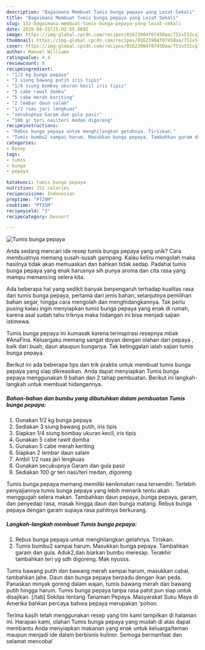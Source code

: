 ```yaml
---
description: "Bagaimana Membuat Tumis bunga pepaya yang Lezat Sekali"
title: "Bagaimana Membuat Tumis bunga pepaya yang Lezat Sekali"
slug: 152-bagaimana-membuat-tumis-bunga-pepaya-yang-lezat-sekali
date: 2020-08-25T15:02:55.869Z
image: https://img-global.cpcdn.com/recipes/01623904f07450aa/751x532cq70/tumis-bunga-pepaya-foto-resep-utama.jpg
thumbnail: https://img-global.cpcdn.com/recipes/01623904f07450aa/751x532cq70/tumis-bunga-pepaya-foto-resep-utama.jpg
cover: https://img-global.cpcdn.com/recipes/01623904f07450aa/751x532cq70/tumis-bunga-pepaya-foto-resep-utama.jpg
author: Manuel Williams
ratingvalue: 4.4
reviewcount: 8
recipeingredient:
- "1/2 kg bunga pepaya"
- "3 siung bawang putih iris tipis"
- "1/4 siung bombay ukuran kecil iris tipis"
- "5 cabe rawit domba"
- "5 cabe merah keriting"
- "2 lembar daun salam"
- "1/2 ruas jari lengkuas"
- "secukupnya Garam dan gula pasir"
- "100 gr teri nasiteri medan digoreng"
recipeinstructions:
- "Rebus bunga pepaya untuk menghilangkan getahnya. Tiriskan."
- "Tumis bumbu2 sampai harum. Masukkan bunga pepaya. Tambahkan garam dan gula. Aduk2,dan biarkan bumbu meresap. Terakhir tambahkan teri yg sdh digoreng. Mak nyusss."
categories:
- Resep
tags:
- tumis
- bunga
- pepaya

katakunci: tumis bunga pepaya 
nutrition: 252 calories
recipecuisine: Indonesian
preptime: "PT29M"
cooktime: "PT35M"
recipeyield: "3"
recipecategory: Dessert

---
```



![Tumis bunga pepaya](https://img-global.cpcdn.com/recipes/01623904f07450aa/751x532cq70/tumis-bunga-pepaya-foto-resep-utama.jpg)

Anda sedang mencari ide resep tumis bunga pepaya yang unik? Cara membuatnya memang susah-susah gampang. Kalau keliru mengolah maka hasilnya tidak akan memuaskan dan bahkan tidak sedap. Padahal tumis bunga pepaya yang enak harusnya sih punya aroma dan cita rasa yang mampu memancing selera kita.

Ada beberapa hal yang sedikit banyak berpengaruh terhadap kualitas rasa dari tumis bunga pepaya, pertama dari jenis bahan, selanjutnya pemilihan bahan segar, hingga cara mengolah dan menghidangkannya. Tak perlu pusing kalau ingin menyiapkan tumis bunga pepaya yang enak di rumah, karena asal sudah tahu triknya maka hidangan ini bisa menjadi sajian istimewa.

Tumis bunga pepaya ini kumasak karena terinspirasi resepnya mbak #AnaFina. Keluargaku memang sangat doyan dengan olahan dari pepaya , baik dari buah, daun ataupun bunganya. Tak ketinggalan ialah sajian tumis bunga pepaya.


Berikut ini ada beberapa tips dan trik praktis untuk membuat tumis bunga pepaya yang siap dikreasikan. Anda dapat menyiapkan Tumis bunga pepaya menggunakan 9 bahan dan 2 tahap pembuatan. Berikut ini langkah-langkah untuk membuat hidangannya.

<!--inarticleads1-->

##### Bahan-bahan dan bumbu yang dibutuhkan dalam pembuatan Tumis bunga pepaya:

1. Gunakan 1/2 kg bunga pepaya
1. Sediakan 3 siung bawang putih, iris tipis
1. Siapkan 1/4 siung bombay ukuran kecil, iris tipis
1. Gunakan 5 cabe rawit domba
1. Gunakan 5 cabe merah keriting
1. Siapkan 2 lembar daun salam
1. Ambil 1/2 ruas jari lengkuas
1. Gunakan secukupnya Garam dan gula pasir
1. Sediakan 100 gr teri nasi/teri medan, digoreng


Tumis bunga pepaya memang memiliki kenikmatan rasa tersendiri. Terlebih penyajiannya tumis bunga pepaya yang lebih menarik tentu akan menggugah selera makan. Tambahkan daun pepaya, bunga pepaya, garam, dan penyedap rasa, masak hingga daun dan bunga matang. Rebus bunga pepaya dengan garam supaya rasa pahitnya berkurang. 

<!--inarticleads2-->

##### Langkah-langkah membuat Tumis bunga pepaya:

1. Rebus bunga pepaya untuk menghilangkan getahnya. Tiriskan.
1. Tumis bumbu2 sampai harum. Masukkan bunga pepaya. Tambahkan garam dan gula. Aduk2,dan biarkan bumbu meresap. Terakhir tambahkan teri yg sdh digoreng. Mak nyusss.


Tumis bawang putih dan bawang merah sampai harum, masukkan cabai, tambahkan jahe. Daun dan bunga pepaya berpadu dengan ikan peda. Panaskan minyak goreng dalam wajan, tumis bawang merah dan bawang putih hingga harum. Tumis bunga pepaya tanpa rasa pahit pun siap untuk disajikan. [/tab] Sekilas tentang Tanaman Pepaya. Masyarakat Suku Maya di Amerika bahkan percaya bahwa pepaya merupakan &#39;pohon. 

Terima kasih telah menggunakan resep yang tim kami tampilkan di halaman ini. Harapan kami, olahan Tumis bunga pepaya yang mudah di atas dapat membantu Anda menyiapkan makanan yang enak untuk keluarga/teman maupun menjadi ide dalam berbisnis kuliner. Semoga bermanfaat dan selamat mencoba!
